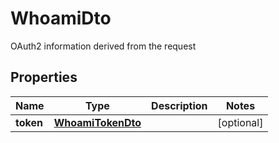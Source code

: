 

# WhoamiDto

OAuth2 information derived from the request
## Properties

Name | Type | Description | Notes
------------ | ------------- | ------------- | -------------
**token** | [**WhoamiTokenDto**](WhoamiTokenDto.md) |  |  [optional]



